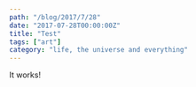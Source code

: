 ```yaml
---
path: "/blog/2017/7/28"
date: "2017-07-28T00:00:00Z"
title: "Test"
tags: ["art"]
category: "life, the universe and everything"
---
```


It works!
